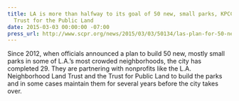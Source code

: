 ```yaml
---
title: LA is more than halfway to its goal of 50 new, small parks, KPCC featuring
  Trust for the Public Land
date: 2015-03-03 00:00:00 -07:00
press_url: http://www.scpr.org/news/2015/03/03/50134/las-plan-for-50-new-parks-is-more-than-halfway-the/
---
```


Since 2012, when officials announced a plan to build 50 new, mostly small parks in some of L.A.’s most crowded neighborhoods, the city has completed 29. They are partnering with nonprofits like the L.A. Neighborhood Land Trust and the Trust for Public Land to build the parks and in some cases maintain them for several years before the city takes over.
